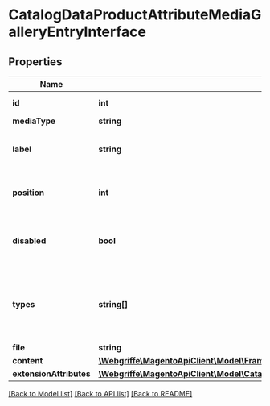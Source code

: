 # CatalogDataProductAttributeMediaGalleryEntryInterface

## Properties
Name | Type | Description | Notes
------------ | ------------- | ------------- | -------------
**id** | **int** | Gallery entry ID | [optional] 
**mediaType** | **string** | Media type | 
**label** | **string** | Gallery entry alternative text | 
**position** | **int** | Gallery entry position (sort order) | 
**disabled** | **bool** | If gallery entry is hidden from product page | 
**types** | **string[]** | Gallery entry image types (thumbnail, image, small_image etc) | 
**file** | **string** | File path | [optional] 
**content** | [**\Webgriffe\MagentoApiClient\Model\FrameworkDataImageContentInterface**](FrameworkDataImageContentInterface.md) |  | [optional] 
**extensionAttributes** | [**\Webgriffe\MagentoApiClient\Model\CatalogDataProductAttributeMediaGalleryEntryExtensionInterface**](CatalogDataProductAttributeMediaGalleryEntryExtensionInterface.md) |  | [optional] 

[[Back to Model list]](../README.md#documentation-for-models) [[Back to API list]](../README.md#documentation-for-api-endpoints) [[Back to README]](../README.md)


